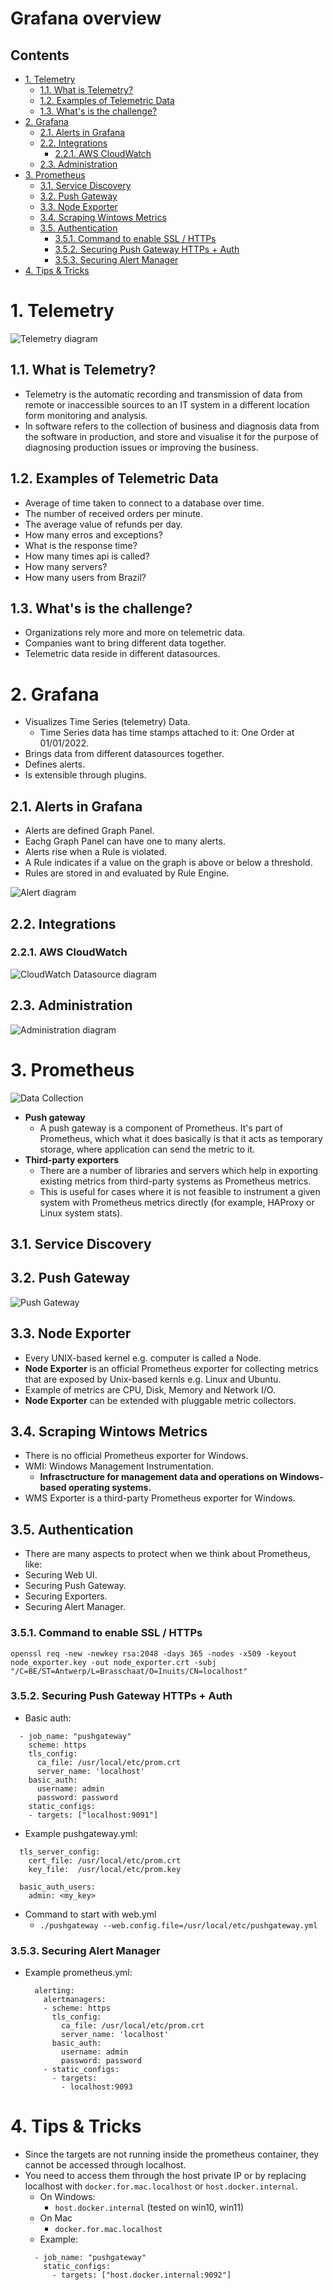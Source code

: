 # Grafana overview <!-- omit in toc -->

## Contents <!-- omit in toc -->

- [1. Telemetry](#1-telemetry)
  - [1.1. What is Telemetry?](#11-what-is-telemetry)
  - [1.2. Examples of Telemetric Data](#12-examples-of-telemetric-data)
  - [1.3. What's is the challenge?](#13-whats-is-the-challenge)
- [2. Grafana](#2-grafana)
  - [2.1. Alerts in Grafana](#21-alerts-in-grafana)
  - [2.2. Integrations](#22-integrations)
    - [2.2.1. AWS CloudWatch](#221-aws-cloudwatch)
  - [2.3. Administration](#23-administration)
- [3. Prometheus](#3-prometheus)
  - [3.1. Service Discovery](#31-service-discovery)
  - [3.2. Push Gateway](#32-push-gateway)
  - [3.3. Node Exporter](#33-node-exporter)
  - [3.4. Scraping Wintows Metrics](#34-scraping-wintows-metrics)
  - [3.5. Authentication](#35-authentication)
    - [3.5.1. Command to enable SSL / HTTPs](#351-command-to-enable-ssl--https)
    - [3.5.2. Securing Push Gateway HTTPs + Auth](#352-securing-push-gateway-https--auth)
    - [3.5.3. Securing Alert Manager](#353-securing-alert-manager)
- [4. Tips \& Tricks](#4-tips--tricks)

# 1. Telemetry

![Telemetry diagram](Images/TelemetryDiagram.png)

## 1.1. What is Telemetry?

- Telemetry is the automatic recording and transmission of data from remote or inaccessible sources to an IT system in a different location form monitoring and analysis.
- In software refers to the collection of business and diagnosis data from the software in production, and store and visualise it for the purpose of diagnosing production issues or improving the business.

## 1.2. Examples of Telemetric Data

- Average of time taken to connect to a database over time.
- The number of received orders per minute.
- The average value of refunds per day.
- How many erros and exceptions?
- What is the response time?
- How many times api is called?
- How many servers?
- How many users from Brazil?

## 1.3. What's is the challenge?

- Organizations rely more and more on telemetric data.
- Companies want to bring different data together.
- Telemetric data reside in different datasources.

# 2. Grafana

- Visualizes Time Series (telemetry) Data.
  - Time Series data has time stamps attached to it: One Order at 01/01/2022.
- Brings data from different datasources together.
- Defines alerts.
- Is extensible through plugins.

## 2.1. Alerts in Grafana

- Alerts are defined Graph Panel.
- Eachg Graph Panel can have one to many alerts.
- Alerts rise when a Rule is violated.
- A Rule indicates if a value on the graph is above or below a threshold.
- Rules are stored in and evaluated by Rule Engine.

![Alert diagram](/Images/AlertDiagram.png)

## 2.2. Integrations

### 2.2.1. AWS CloudWatch

![CloudWatch Datasource diagram](/Images/CloudWatchDatasource.png)

## 2.3. Administration

![Administration diagram](/Images/AdministrationDiagram.png)

# 3. Prometheus

![Data Collection](Images/DataCollection.png)

- **Push gateway**
  - A push gateway is a component of Prometheus.
    It's part of Prometheus, which what it does basically is that it acts as temporary storage, where application can send the metric to it.
- **Third-party exporters**
  - There are a number of libraries and servers which help in exporting existing metrics from third-party systems as Prometheus metrics.
  - This is useful for cases where it is not feasible to instrument a given system with Prometheus metrics directly (for example, HAProxy or Linux system stats).

## 3.1. Service Discovery

## 3.2. Push Gateway

![Push Gateway](Images/PushGateway.png)

## 3.3. Node Exporter

- Every UNIX-based kernel e.g. computer is called a Node.
- **Node Exporter** is an official Prometheus exporter for collecting metrics that are exposed by Unix-based kernls e.g. Linux and Ubuntu.
- Example of metrics are CPU, Disk, Memory and Network I/O.
- **Node Exporter** can be extended with pluggable metric collectors.

## 3.4. Scraping Wintows Metrics

- There is no official Prometheus exporter for Windows.
- WMI: Windows Management Instrumentation.
  - **Infrasctructure for management data and operations on Windows-based operating systems.**
- WMS Exporter is a third-party Prometheus exporter for Windows.

## 3.5. Authentication

 - There are many aspects to protect when we think about Prometheus, like:
  - Securing Web UI.
  - Securing Push Gateway.
  - Securing Exporters.
  - Securing Alert Manager.

### 3.5.1. Command to enable SSL / HTTPs

`openssl req -new -newkey rsa:2048 -days 365 -nodes -x509 -keyout node_exporter.key -out node_exporter.crt -subj "/C=BE/ST=Antwerp/L=Brasschaat/O=Inuits/CN=localhost" `

### 3.5.2. Securing Push Gateway HTTPs + Auth

- Basic auth:
```
  - job_name: "pushgateway"
    scheme: https
    tls_config:
      ca_file: /usr/local/etc/prom.crt
      server_name: 'localhost'
    basic_auth:
      username: admin
      password: password
    static_configs:
    - targets: ["localhost:9091"]
```
- Example pushgateway.yml:
```
  tls_server_config:
    cert_file: /usr/local/etc/prom.crt
    key_file:  /usr/local/etc/prom.key

  basic_auth_users:
    admin: <my_key>
```
- Command to start with web.yml
  - `./pushgateway --web.config.file=/usr/local/etc/pushgateway.yml`

### 3.5.3. Securing Alert Manager

- Example prometheus.yml:
  ```
    alerting:
      alertmanagers:
      - scheme: https
        tls_config:
          ca_file: /usr/local/etc/prom.crt
          server_name: 'localhost'
        basic_auth:
          username: admin
          password: password
      - static_configs:
        - targets:
          - localhost:9093
  ```


# 4. Tips & Tricks

- Since the targets are not running inside the prometheus container, they cannot be accessed through localhost.
- You need to access them through the host private IP or by replacing localhost with `docker.for.mac.localhost` or `host.docker.internal`.
  - On Windows:
    - `host.docker.internal` (tested on win10, win11)
  - On Mac
    - `docker.for.mac.localhost`
  - Example:
  ```
    - job_name: "pushgateway"
      static_configs:
        - targets: ["host.docker.internal:9092"]
  ```
